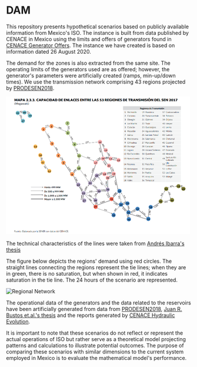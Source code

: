 # DAM

This repository presents hypothetical scenarios based on publicly available information from Mexico's ISO. The instance is built from data published by CENACE in Mexico using the limits and offers of generators found in [CENACE Generator Offers](https://www.cenace.gob.mx/Paginas/SIM/Reportes/OfertasMDA.aspx). The instance we have created is based on information dated 26 August 2020.

The demand for the zones is also extracted from the same site. The operating limits of the generators used are as offered; however, the generator's parameters were artificially created (ramps, min-up/down times). We use the transmission network comprising 43 regions projected by [PRODESEN2018](https://www.cenace.gob.mx/Docs/16_MARCOREGULATORIO/Prodecen//08%202018-2032%20Cap%C3%ADtulos%201%20al%206.pdf). 

<img src="images/red_prodesen.png" alt="Regional Network" width="500">

The technical characteristics of the lines were taken from 
[Andrés Ibarra's thesis](https://repositorio.tec.mx/bitstream/handle/11285/644822/IbarraDiaz_TesisMaestriaPDFA.pdf?sequence=6&isAllowed=y)

The figure below depicts the regions' demand using red circles. The straight lines connecting the regions represent the tie lines; when they are in green, there is no saturation, but when shown in red, it indicates saturation in the tie line. The 24 hours of the scenario are represented.

<img src="images/net.gif" alt="Regional Network" width="600">

The operational data of the generators and the data related to the reservoirs have been artificially generated from data from [PRODESEN2018](https://www.cenace.gob.mx/Docs/16_MARCOREGULATORIO/Prodecen//08%202018-2032%20Cap%C3%ADtulos%201%20al%206.pdf), [Juan R. Bustos et.al.'s thesis](https://tesis.ipn.mx/jspui/bitstream/123456789/10554/1/121.pdf) and the 
 reports generated by [CENACE Hydraulic Evolution](https://www.cenace.gob.mx/Paginas/Info/EvolucionHidraulica.aspx).

It is important to note that these scenarios do not reflect or represent the actual operations of ISO but rather serve as a theoretical model projecting patterns and calculations to illustrate potential outcomes. The purpose of comparing these scenarios with similar dimensions to the current system employed in Mexico is to evaluate the mathematical model's performance.
